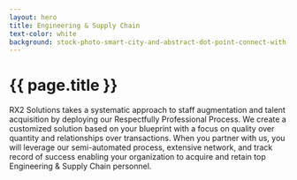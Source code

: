 ```yaml
---
layout: hero
title: Engineering & Supply Chain
text-color: white
background: stock-photo-smart-city-and-abstract-dot-point-connect-with-gradient-line-and-aesthetic-intricate-wave-line-1499306735.jpg
---
```

# {{ page.title }}
RX2 Solutions takes a systematic approach to staff augmentation and talent acquisition  by deploying our Respectfully Professional Process.  We create a customized solution based on your blueprint with a focus on quality over quantity and relationships over transactions. When you partner with us, you will leverage our semi-automated process, extensive network, and track record of success enabling your organization to  acquire and retain top Engineering & Supply Chain personnel.